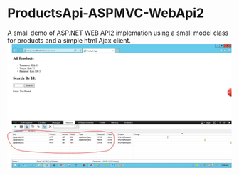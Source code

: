 # ProductsApi-ASPMVC-WebApi2
A small demo of ASP.NET WEB API2 implemation using a small model class for products and a simple html Ajax client.
![](https://github.com/abel-masila/ProductsApi-ASPMVC-WebApi2/blob/master/Img/demo.jpeg "Developer Tool screenshot")

